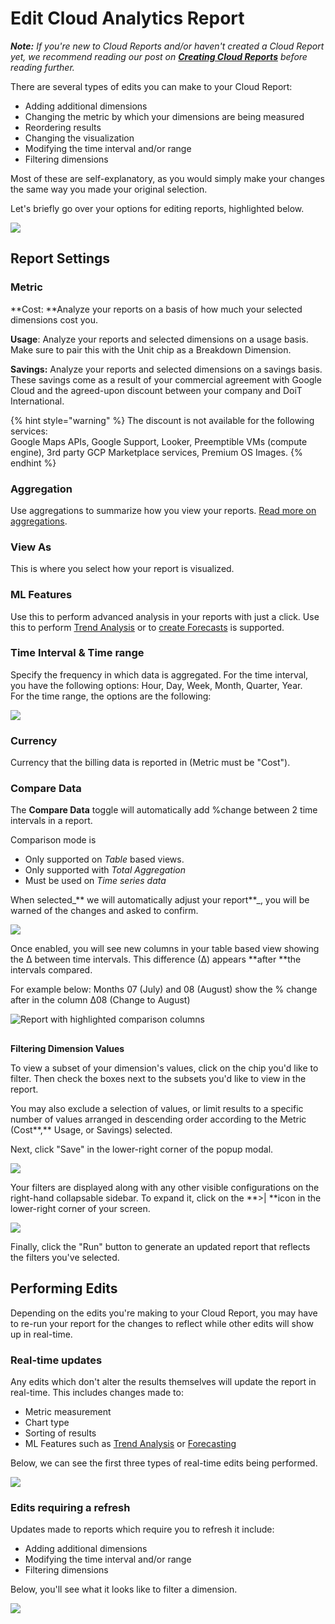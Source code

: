 # Edit Cloud Analytics Report

_**Note:** If you're new to Cloud Reports and/or haven't created a Cloud Report yet, we recommend reading our post on _[_**Creating Cloud Reports**_](create-cloud-report/)_ before reading further._

There are several types of edits you can make to your Cloud Report:

* Adding additional dimensions
* Changing the metric by which your dimensions are being measured
* Reordering results
* Changing the visualization
* Modifying the time interval and/or range
* Filtering dimensions

Most of these are self-explanatory, as you would simply make your changes the same way you made your original selection. 

Let's briefly go over your options for editing reports, highlighted below.

![](../.gitbook/assets/cleanshot-2021-06-14-at-14.20.30.jpg)

## Report Settings

### Metric

**Cost: **Analyze your reports on a basis of how much your selected dimensions cost you.

**Usage**: Analyze your reports and selected dimensions on a usage basis. Make sure to pair this with the Unit chip as a Breakdown Dimension.

**Savings:** Analyze your reports and selected dimensions on a savings basis. These savings come as a result of your commercial agreement with Google Cloud and the agreed-upon discount between your company and DoiT International.

{% hint style="warning" %}
 The discount is not available for the following services: \
Google Maps APIs, Google Support, Looker, Preemptible VMs (compute engine), 3rd party GCP Marketplace services, Premium OS Images.
{% endhint %}

### Aggregation

Use aggregations to summarize how you view your reports. [Read more on aggregations](https://help.doit-intl.com/cloud-analytics/using-aggregations-in-cloud-reports).

### View As

This is where you select how your report is visualized.

### ML Features

Use this to perform advanced analysis in your reports with just a click. Use this to perform [Trend Analysis](https://help.doit-intl.com/cloud-analytics/trend-analysis) or to [create Forecasts](https://help.doit-intl.com/cloud-analytics/forecasting) is supported.

### Time Interval & Time range

Specify the frequency in which data is aggregated. For the time interval, you have the following options: Hour, Day, Week, Month, Quarter, Year.\
For the time range, the options are the following:

![](<../.gitbook/assets/image (77).png>)

### Currency

Currency that the billing data is reported in (Metric must be "Cost").

### Compare Data

The **Compare Data** toggle will automatically add %change between 2 time intervals in a report.  

Comparison mode is

* Only supported on _Table_ based views.
* Only supported with _Total Aggregation_
* Must be used on _Time series data_

When selected_** we will automatically adjust your report**_, you will be warned of the changes and asked to confirm.

![](<../.gitbook/assets/image (154).png>)

Once enabled, you will see new columns in your table based view showing the ∆ between time intervals.  This difference (∆) appears **after **the intervals compared.  

For example below: Months 07 (July) and 08 (August) show the % change after in the column ∆08 (Change to August)

![Report with highlighted comparison columns](<../.gitbook/assets/image (155).png>)

##

**Filtering Dimension Values**

To view a subset of your dimension's values, click on the chip you'd like to filter. Then check the boxes next to the subsets you'd like to view in the report.

You may also exclude a selection of values, or limit results to a specific number of values arranged in descending order according to the Metric (Cost**,** Usage, or Savings) selected.

Next, click "Save" in the lower-right corner of the popup modal.

![](../.gitbook/assets/cloudreports_filters.jpg)

Your filters are displayed along with any other visible configurations on the right-hand collapsable sidebar. To expand it, click on the **>| **icon in the lower-right corner of your screen.

![](../.gitbook/assets/cloudreports_filtervisibleconfig.jpg)

Finally, click the "Run" button to generate an updated report that reflects the filters you've selected.



## **Performing Edits**

Depending on the edits you're making to your Cloud Report, you may have to re-run your report for the changes to reflect while other edits will show up in real-time.

### **Real-time updates**

Any edits which don't alter the results themselves will update the report in real-time. This includes changes made to:

* Metric measurement
* Chart type
* Sorting of results
* ML Features such as [Trend Analysis](trend-analysis.md) or [Forecasting](forecasting.md)

Below, we can see the first three types of real-time edits being performed. 

![](../.gitbook/assets/cleanshot-2020-06-30-at-12.49.48.gif)

### **Edits requiring a refresh**

Updates made to reports which require you to refresh it include:

* Adding additional dimensions
* Modifying the time interval and/or range
* Filtering dimensions

Below, you'll see what it looks like to filter a dimension.

![](../.gitbook/assets/cleanshot-2020-06-30-at-13.19.17.gif)
